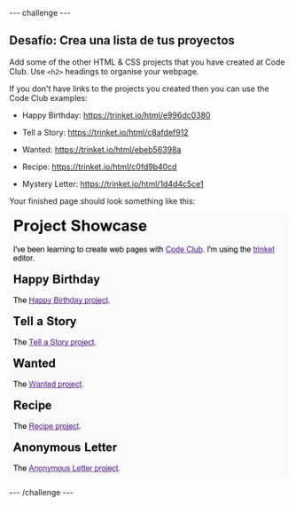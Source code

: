 \--- challenge \---

## Desafío: Crea una lista de tus proyectos

Add some of the other HTML & CSS projects that you have created at Code Club. Use `<h2>` headings to organise your webpage.

If you don't have links to the projects you created then you can use the Code Club examples:

+ Happy Birthday: <https://trinket.io/html/e996dc0380>

+ Tell a Story: <https://trinket.io/html/c8afdef912>

+ Wanted: <https://trinket.io/html/ebeb56398a>

+ Recipe: <https://trinket.io/html/c0fd9b40cd>

+ Mystery Letter: <https://trinket.io/html/1d4d4c5ce1>

Your finished page should look something like this:

![screenshot](images/showcase-h2-projects.png)

\--- /challenge \---